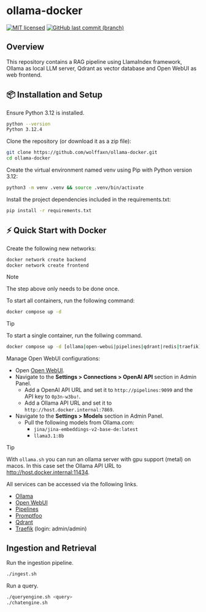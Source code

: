 # ollama-docker

[![MIT licensed](https://img.shields.io/badge/license-MIT-blue.svg)](https://opensource.org/licenses/MIT)
[![GitHub last commit (branch)](https://img.shields.io/github/last-commit/wolffaxn/ollama-docker/main.svg)](https://github.com/wolffaxn/ollama-docker)

## Overview

This repository contains a RAG pipeline using LlamaIndex framework, Ollama as local LLM server, Qdrant as vector database and Open WebUI as web frontend.

## 📦 Installation and Setup

Ensure Python 3.12 is installed.

  ```sh
  python --version
  Python 3.12.4
  ```

Clone the repository (or download it as a zip file):

  ```sh
  git clone https://github.com/wolffaxn/ollama-docker.git
  cd ollama-docker
  ```

Create the virtual environment named venv using Pip with Python version 3.12:

  ```sh
  python3 -m venv .venv && source .venv/bin/activate
  ```

Install the project dependencies included in the requirements.txt:

  ```sh
  pip install -r requirements.txt
  ```

 ## ⚡ Quick Start with Docker

Create the following new networks:

  ```sh
  docker network create backend
  docker network create frontend 
  ```
> [!NOTE]
> The step above only needs to be done once.

To start all containers, run the following command:

  ```sh
  docker compose up -d
  ```

> [!TIP] 
> To start a single container, run the follwing command.
>
> ```sh
> docker compose up -d [ollama|open-webui|pipelines|qdrant|redis|traefik]
> ```

Manage Open WebUI configurations:

  - Open [Open WebUI](https://open-webui.localhost).
  - Navigate to the **Settings > Connections > OpenAI API** section in Admin Panel.
    - Add a OpenAI API URL and set it to `http://pipelines:9099` and the API key to `0p3n-w3bu!`.
    - Add a Ollama API URL and set it to `http://host.docker.internal:7869`.
  - Navigate to the **Settings > Models** section in Admin Panel.
    - Pull the following models from Ollama.com:
      - `jina/jina-embeddings-v2-base-de:latest`
      - `llama3.1:8b`

> [!TIP]
> With `ollama.sh` you can run an ollama server with gpu support (metal) on macos. 
> In this case set the Ollama API URL to http://host.docker.internal:11434.

All services can be accessed via the following links.

- [Ollama](https://ollama.localhost)
- [Open WebUI](https://open-webui.localhost)
- [Pipelines](https://pipelines.localhost)
- [Promptfoo](https://promptfoo.localhost)
- [Qdrant](https://qdrant.localhost/dashboard)
- [Traefik](https://traefik.localhost/dashboard/) (login: admin/admin)

## Ingestion and Retrieval

Run the ingestion pipeline.

  ```sh
  ./ingest.sh
  ```

Run a query.

  ```sh
  ./queryengine.sh <query>
  ./chatengine.sh
  ```

